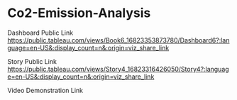 # Co2-Emission-Analysis

Dashboard Public Link        https://public.tableau.com/views/Book6_16823353873780/Dashboard6?:language=en-US&:display_count=n&:origin=viz_share_link 

Story Public Link            https://public.tableau.com/views/Story4_16823316426050/Story4?:language=en-US&:display_count=n&:origin=viz_share_link

Video Demonstration Link
